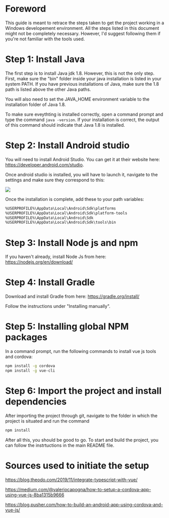# Foreword
This guide is meant to retrace the steps taken to get the project working in a Windows developement environment. All the steps listed in this document might not be completely necessary. However, I'd suggest following them if you're not familiar with the tools used.

# Step 1: Install Java

The first step is to install Java jdk 1.8. However, this is not the only step. First, make sure the "bin" folder inside your java installation is listed in your system PATH. If you have previous installations of Java, make sure the 1.8 path is listed above the other Java paths. 

You will also need to set the JAVA_HOME environment variable to the installation folder of Java 1.8.

To make sure eveythting is installed correctly, open a command prompt and type the command ``` java -version ```. If your installation is correct, the output of this command should indicate that Java 1.8 is installed.


# Step 2: Install Android studio
You will need to install Android Studio. You can get it at their website here: https://developer.android.com/studio.

Once android studio is installed, you will have to launch it, navigate to the settings and make sure they correspond to this:

![](media/android_studio_options.png)

Once the installation is complete, add these to your path variables:
``` bash
%USERPROFILE%\AppData\Local\Android\Sdk\platforms
%USERPROFILE%\AppData\Local\Android\Sdk\platform-tools
%USERPROFILE%\AppData\Local\Android\Sdk
%USERPROFILE%\AppData\Local\Android\Sdk\tools\bin
```

# Step 3: Install Node js and npm
If you haven't already, install Node Js from here: https://nodejs.org/en/download/

# Step 4: Install Gradle
Download and install Gradle from here: https://gradle.org/install/

Follow the instructions under "Installing manually".

# Step 5: Installing global NPM packages
In a command prompt, run the following commands to install vue js tools and cordova:
``` bash
npm install -g cordova
npm install -g vue-cli
```

# Step 6: Import the project and install dependencies
After importing the project through git, navigate to the folder in which the project is situated and run the command
``` bash
npm install
```

After all this, you should be good to go. To start and build the project, you can follow the instrtuctions in the main README file.

# Sources used to initiate the setup
https://blog.theodo.com/2019/11/integrate-typescript-with-vue/

https://medium.com/@valeriocapogna/how-to-setup-a-cordova-app-using-vue-js-8ba1315b9666

https://blog.pusher.com/how-to-build-an-android-app-using-cordova-and-vue-js/